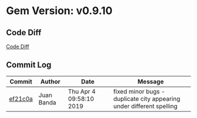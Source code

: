 # Gem Version: v0.9.10

## Code Diff

[Code Diff](https://github.com/Spokeo/geolookup/compare/v0.9.9...v0.9.10)

## Commit Log

Commit | Author | Date | Message
--- | --- | --- | ---
[ef21c0a](https://github.com/Spokeo/geolookup/commit/ef21c0a) | Juan Banda | Thu Apr 4 09:58:10 2019 | fixed minor bugs - duplicate city appearing under different spelling
